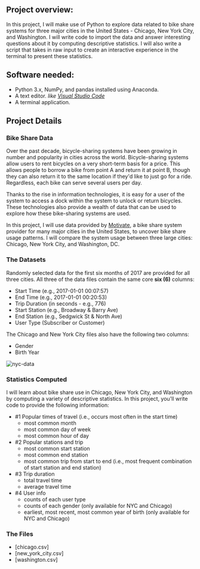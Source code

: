 ## Project overview:
In this project, I will make use of Python to explore data related to bike share systems for three major cities in the United States - Chicago, New York City, and Washington. I will write code to import the data and answer interesting questions about it by computing descriptive statistics. I will also write a script that takes in raw input to create an interactive experience in the terminal to present these statistics.

## Software needed:
- Python 3.x, NumPy, and pandas installed using Anaconda.
- A text editor. *like [Visual Studio Code](https://code.visualstudio.com/)*
- A terminal application.

## Project Details
### Bike Share Data
Over the past decade, bicycle-sharing systems have been growing in number and popularity in cities across the world. Bicycle-sharing systems allow users to rent bicycles on a very short-term basis for a price. This allows people to borrow a bike from point A and return it at point B, though they can also return it to the same location if they'd like to just go for a ride. Regardless, each bike can serve several users per day.

Thanks to the rise in information technologies, it is easy for a user of the system to access a dock within the system to unlock or return bicycles. These technologies also provide a wealth of data that can be used to explore how these bike-sharing systems are used.

In this project, I will use data provided by [Motivate](https://www.motivateco.com/), a bike share system provider for many major cities in the United States, to uncover bike share usage patterns. I will compare the system usage between three large cities: Chicago, New York City, and Washington, DC.

### The Datasets
Randomly selected data for the first six months of 2017 are provided for all three cities. All three of the data files contain the same core **six (6)** columns:

- Start Time (e.g., 2017-01-01 00:07:57)
- End Time (e.g., 2017-01-01 00:20:53)
- Trip Duration (in seconds - e.g., 776)
- Start Station (e.g., Broadway & Barry Ave)
- End Station (e.g., Sedgwick St & North Ave)
- User Type (Subscriber or Customer)

The Chicago and New York City files also have the following two columns:
- Gender
- Birth Year

![nyc-data](https://video.udacity-data.com/topher/2018/March/5aa771dc_nyc-data/nyc-data.png)

### Statistics Computed
I will learn about bike share use in Chicago, New York City, and Washington by computing a variety of descriptive statistics. In this project, you'll write code to provide the following information:

- #1 Popular times of travel (i.e., occurs most often in the start time)
  - most common month
  - most common day of week
  - most common hour of day
- #2 Popular stations and trip
  - most common start station
  - most common end station
  - most common trip from start to end (i.e., most frequent combination of start station and end station)
- #3 Trip duration
  - total travel time
  - average travel time
- #4 User info
  - counts of each user type
  - counts of each gender (only available for NYC and Chicago)
  - earliest, most recent, most common year of birth (only available for NYC and Chicago)
  
### The Files
- [chicago.csv]
- [new_york_city.csv]
- [washington.csv]


